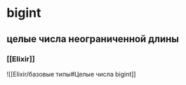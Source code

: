 # bigint
## целые числа неограниченной длины

### [[Elixir]]
![[Elixir/базовые типы#Целые числа bigint]]
